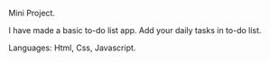 Mini Project.

I have made a basic to-do list app. Add your daily tasks in to-do list.

Languages: Html, Css, Javascript.

